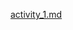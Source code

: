 [activity_1.md](https://github.com/GrinHornet/ITBAN2-Advanced-MySQL-Queries-with-JSON-Data/files/14473068/activity_1.md)
